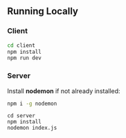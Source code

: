 ## Running Locally

### Client
```bash
cd client
npm install
npm run dev
```

### Server
Install **nodemon** if not already installed:
```bash
npm i -g nodemon
```
```
cd server
npm install
nodemon index.js
```
